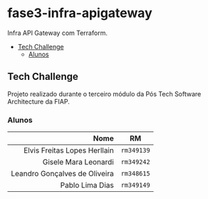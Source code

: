 # fase3-infra-apigateway

Infra API Gateway com Terraform.

- [Tech Challenge](#tech-challenge)
  - [Alunos](#alunos)

## Tech Challenge

Projeto realizado durante o terceiro módulo da Pós Tech Software Architecture da FIAP.

### Alunos

|                            Nome |     RM     |
| ------------------------------: | :--------: |
|    Elvis Freitas Lopes Herllain | `rm349139` |
|            Gisele Mara Leonardi | `rm349242` |
|   Leandro Gonçalves de Oliveira | `rm348615` |
|                 Pablo Lima Dias | `rm349149` |

